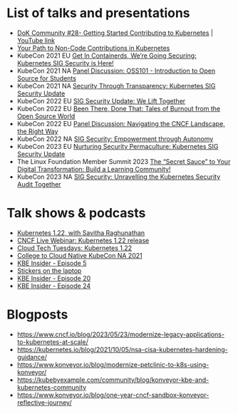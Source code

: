 # List of talks and presentations
* [DoK Community #28- Getting Started Contributing to Kubernetes](https://www.meetup.com/Data-on-Kubernetes-community/events/275961632/) | [YouTube link](https://www.youtube.com/watch?v=5Rxot4V0m50)
* [Your Path to Non-Code Contributions in Kubernetes](https://github.com/savitharaghunathan/presentations/tree/main/Starting%20with%20Non-Code%20Contributions%20in%20Kubernetes)
* KubeCon 2021 EU [Get In Containerds, We’re Going Securing: Kubernetes SIG Security is Here!](https://www.youtube.com/watch?v=0_s6zkyRpME)
* KubeCon 2021 NA [Panel Discussion: OSS101 - Introduction to Open Source for Students](https://www.youtube.com/watch?v=kH22wTwliCk)
* KubeCon 2021 NA [Security Through Transparency: Kubernetes SIG Security Update](https://www.youtube.com/watch?v=O5Wy7zSigOU)
* KubeCon 2022 EU [SIG Security Update: We Lift Together](https://youtu.be/ow2SkmWxLmU) 
* KubeCon 2022 EU [Been There, Done That: Tales of Burnout from the Open Source World](https://youtu.be/UIU8qZWL3Io)
* KubeCon 2022 EU [Panel Discussion: Navigating the CNCF Landscape, the Right Way](https://www.youtube.com/watch?v=u7vUA61sZI4)
* KubeCon 2022 NA [SIG Security: Empowerment through Autonomy](https://www.youtube.com/watch?v=8ouZx-hxols)
* KubeCon 2023 EU [Nurturing Security Permaculture: Kubernetes SIG Security Update](https://youtu.be/kPdlHnfR4PE)
* The Linux Foundation Member Summit 2023 [The “Secret Sauce” to Your Digital Transformation: Build a Learning Community!]()
* KubeCon 2023 NA [SIG Security: Unravelling the Kubernetes Security Audit Together](https://youtu.be/qTKEd8mcb1U)



# Talk shows & podcasts
* [Kubernetes 1.22, with Savitha Raghunathan](https://kubernetespodcast.com/episode/157-kubernetes-1.22/)
* [CNCF Live Webinar: Kubernetes 1.22 release](https://community.cncf.io/events/details/cncf-cncf-online-programs-presents-cncf-live-webinar-kubernetes-122-release/)
* [Cloud Tech Tuesdays: Kubernetes 1.22](https://www.youtube.com/watch?v=wKbe0T2E0QQ)
* [College to Cloud Native KubeCon NA 2021](https://www.twitch.tv/videos/1174685050)
* [KBE Insider - Episode 5](https://www.youtube.com/watch?v=egXfohlN-4A)
* [Stickers on the laptop](https://anchor.fm/bartholomew-dobbyn-farrell/episodes/KubeCon-and-Stickers-with-Divya-Mohan-and-Savitha-Raghunathan-e1idd3p)
* [KBE Insider - Episode 20](https://youtu.be/bti0Jo9fEE0)
* [KBE Insider - Episode 24](https://youtu.be/Rgrbi3MIsCg)

# Blogposts

* https://www.cncf.io/blog/2023/05/23/modernize-legacy-applications-to-kubernetes-at-scale/
* https://kubernetes.io/blog/2021/10/05/nsa-cisa-kubernetes-hardening-guidance/
* https://www.konveyor.io/blog/modernize-petclinic-to-k8s-using-konveyor/
* https://kubebyexample.com/community/blog/konveyor-kbe-and-kubernetes-community
* https://www.konveyor.io/blog/one-year-cncf-sandbox-konveyor-reflective-journey/ 
